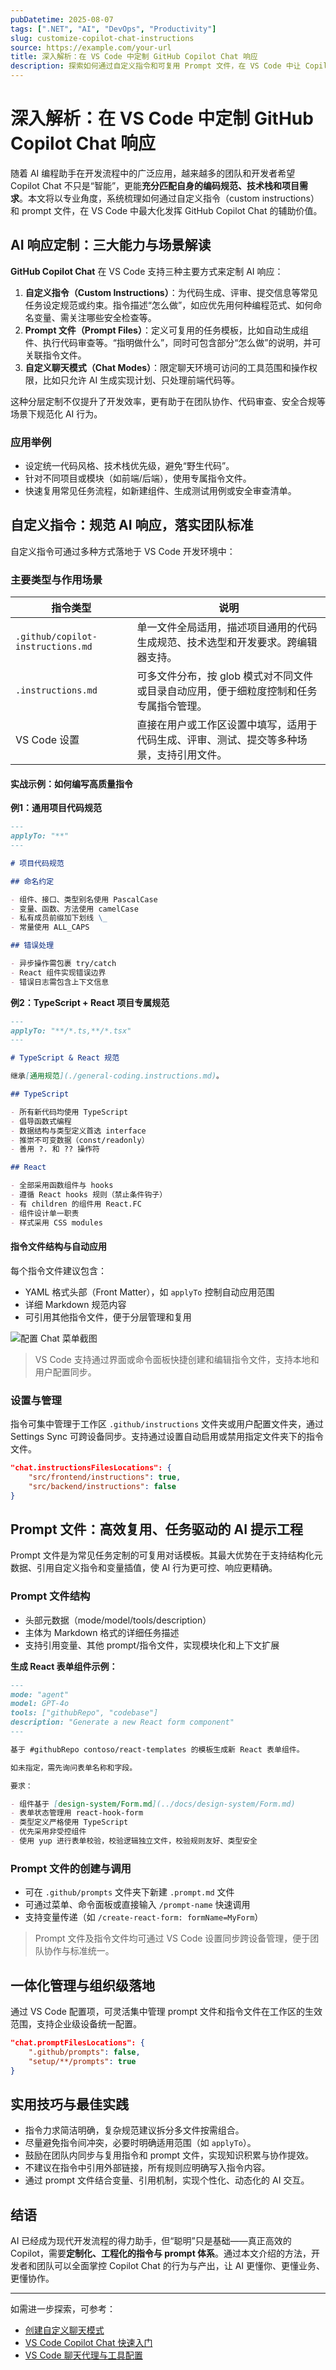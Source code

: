 ```yaml
---
pubDatetime: 2025-08-07
tags: [".NET", "AI", "DevOps", "Productivity"]
slug: customize-copilot-chat-instructions
source: https://example.com/your-url
title: 深入解析：在 VS Code 中定制 GitHub Copilot Chat 响应
description: 探索如何通过自定义指令和可复用 Prompt 文件，在 VS Code 中让 Copilot Chat 更贴合你的开发规范与项目需求，打造高效的 AI 辅助编程环境。
---
```


# 深入解析：在 VS Code 中定制 GitHub Copilot Chat 响应

随着 AI 编程助手在开发流程中的广泛应用，越来越多的团队和开发者希望 Copilot Chat 不只是“智能”，更能**充分匹配自身的编码规范、技术栈和项目需求**。本文将以专业角度，系统梳理如何通过自定义指令（custom instructions）和 prompt 文件，在 VS Code 中最大化发挥 GitHub Copilot Chat 的辅助价值。

## AI 响应定制：三大能力与场景解读

**GitHub Copilot Chat** 在 VS Code 支持三种主要方式来定制 AI 响应：

1. **自定义指令（Custom Instructions）**：为代码生成、评审、提交信息等常见任务设定规范或约束。指令描述“怎么做”，如应优先用何种编程范式、如何命名变量、需关注哪些安全检查等。
2. **Prompt 文件（Prompt Files）**：定义可复用的任务模板，比如自动生成组件、执行代码审查等。“指明做什么”，同时可包含部分“怎么做”的说明，并可关联指令文件。
3. **自定义聊天模式（Chat Modes）**：限定聊天环境可访问的工具范围和操作权限，比如只允许 AI 生成实现计划、只处理前端代码等。

这种分层定制不仅提升了开发效率，更有助于在团队协作、代码审查、安全合规等场景下规范化 AI 行为。

### 应用举例

- 设定统一代码风格、技术栈优先级，避免“野生代码”。
- 针对不同项目或模块（如前端/后端），使用专属指令文件。
- 快速复用常见任务流程，如新建组件、生成测试用例或安全审查清单。

## 自定义指令：规范 AI 响应，落实团队标准

自定义指令可通过多种方式落地于 VS Code 开发环境中：

### 主要类型与作用场景

| 指令类型                          | 说明                                                                                     |
| --------------------------------- | ---------------------------------------------------------------------------------------- |
| `.github/copilot-instructions.md` | 单一文件全局适用，描述项目通用的代码生成规范、技术选型和开发要求。跨编辑器支持。         |
| `.instructions.md`                | 可多文件分布，按 glob 模式对不同文件或目录自动应用，便于细粒度控制和任务专属指令管理。   |
| VS Code 设置                      | 直接在用户或工作区设置中填写，适用于代码生成、评审、测试、提交等多种场景，支持引用文件。 |

#### 实战示例：如何编写高质量指令

**例1：通用项目代码规范**

```markdown
---
applyTo: "**"
---

# 项目代码规范

## 命名约定

- 组件、接口、类型别名使用 PascalCase
- 变量、函数、方法使用 camelCase
- 私有成员前缀加下划线 \_
- 常量使用 ALL_CAPS

## 错误处理

- 异步操作需包裹 try/catch
- React 组件实现错误边界
- 错误日志需包含上下文信息
```

**例2：TypeScript + React 项目专属规范**

```markdown
---
applyTo: "**/*.ts,**/*.tsx"
---

# TypeScript & React 规范

继承[通用规范](./general-coding.instructions.md)。

## TypeScript

- 所有新代码均使用 TypeScript
- 倡导函数式编程
- 数据结构与类型定义首选 interface
- 推崇不可变数据（const/readonly）
- 善用 ?. 和 ?? 操作符

## React

- 全部采用函数组件与 hooks
- 遵循 React hooks 规则（禁止条件钩子）
- 有 children 的组件用 React.FC
- 组件设计单一职责
- 样式采用 CSS modules
```

#### 指令文件结构与自动应用

每个指令文件建议包含：

- YAML 格式头部（Front Matter），如 `applyTo` 控制自动应用范围
- 详细 Markdown 规范内容
- 可引用其他指令文件，便于分层管理和复用

![配置 Chat 菜单截图](https://code.visualstudio.com/assets/docs/copilot/customization/configure-chat-instructions.png)

> VS Code 支持通过界面或命令面板快捷创建和编辑指令文件，支持本地和用户配置同步。

### 设置与管理

指令可集中管理于工作区 `.github/instructions` 文件夹或用户配置文件夹，通过 Settings Sync 可跨设备同步。支持通过设置自动启用或禁用指定文件夹下的指令文件。

```json
"chat.instructionsFilesLocations": {
    "src/frontend/instructions": true,
    "src/backend/instructions": false
}
```

## Prompt 文件：高效复用、任务驱动的 AI 提示工程

Prompt 文件是为常见任务定制的可复用对话模板。其最大优势在于支持结构化元数据、引用自定义指令和变量插值，使 AI 行为更可控、响应更精确。

### Prompt 文件结构

- 头部元数据（mode/model/tools/description）
- 主体为 Markdown 格式的详细任务描述
- 支持引用变量、其他 prompt/指令文件，实现模块化和上下文扩展

**生成 React 表单组件示例：**

```markdown
---
mode: "agent"
model: GPT-4o
tools: ["githubRepo", "codebase"]
description: "Generate a new React form component"
---

基于 #githubRepo contoso/react-templates 的模板生成新 React 表单组件。

如未指定，需先询问表单名称和字段。

要求：

- 组件基于 [design-system/Form.md](../docs/design-system/Form.md)
- 表单状态管理用 react-hook-form
- 类型定义严格使用 TypeScript
- 优先采用非受控组件
- 使用 yup 进行表单校验，校验逻辑独立文件，校验规则友好、类型安全
```

### Prompt 文件的创建与调用

- 可在 `.github/prompts` 文件夹下新建 `.prompt.md` 文件
- 可通过菜单、命令面板或直接输入 `/prompt-name` 快速调用
- 支持变量传递（如 `/create-react-form: formName=MyForm`）

> Prompt 文件及指令文件均可通过 VS Code 设置同步跨设备管理，便于团队协作与标准统一。

## 一体化管理与组织级落地

通过 VS Code 配置项，可灵活集中管理 prompt 文件和指令文件在工作区的生效范围，支持企业级设备统一配置。

```json
"chat.promptFilesLocations": {
    ".github/prompts": false,
    "setup/**/prompts": true
}
```

## 实用技巧与最佳实践

- 指令力求简洁明确，复杂规范建议拆分多文件按需组合。
- 尽量避免指令间冲突，必要时明确适用范围（如 `applyTo`）。
- 鼓励在团队内同步与复用指令和 prompt 文件，实现知识积累与协作提效。
- 不建议在指令中引用外部链接，所有规则应明确写入指令内容。
- 通过 prompt 文件结合变量、引用机制，实现个性化、动态化的 AI 交互。

## 结语

AI 已经成为现代开发流程的得力助手，但“聪明”只是基础——真正高效的 Copilot，需要**定制化、工程化的指令与 prompt 体系**。通过本文介绍的方法，开发者和团队可以全面掌控 Copilot Chat 的行为与产出，让 AI 更懂你、更懂业务、更懂协作。

---

如需进一步探索，可参考：

- [创建自定义聊天模式](https://docs.github.com/en/copilot/chat/chat-modes)
- [VS Code Copilot Chat 快速入门](https://docs.github.com/en/copilot/chat/copilot-chat)
- [VS Code 聊天代理与工具配置](https://docs.github.com/en/copilot/chat/chat-agent-mode#agent-mode-tools)
